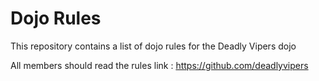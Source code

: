 Dojo Rules
==========

This repository contains a list of dojo rules for the Deadly Vipers dojo

All members should read the rules
link : https://github.com/deadlyvipers
